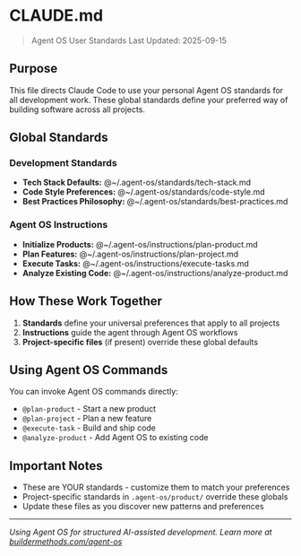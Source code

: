 # CLAUDE.md

> Agent OS User Standards
> Last Updated: 2025-09-15

## Purpose

This file directs Claude Code to use your personal Agent OS standards for all development work. These global standards define your preferred way of building software across all projects.

## Global Standards

### Development Standards
- **Tech Stack Defaults:** @~/.agent-os/standards/tech-stack.md
- **Code Style Preferences:** @~/.agent-os/standards/code-style.md
- **Best Practices Philosophy:** @~/.agent-os/standards/best-practices.md

### Agent OS Instructions
- **Initialize Products:** @~/.agent-os/instructions/plan-product.md
- **Plan Features:** @~/.agent-os/instructions/plan-project.md
- **Execute Tasks:** @~/.agent-os/instructions/execute-tasks.md
- **Analyze Existing Code:** @~/.agent-os/instructions/analyze-product.md

## How These Work Together

1. **Standards** define your universal preferences that apply to all projects
2. **Instructions** guide the agent through Agent OS workflows
3. **Project-specific files** (if present) override these global defaults

## Using Agent OS Commands

You can invoke Agent OS commands directly:
- `@plan-product` - Start a new product
- `@plan-project` - Plan a new feature
- `@execute-task` - Build and ship code
- `@analyze-product` - Add Agent OS to existing code

## Important Notes

- These are YOUR standards - customize them to match your preferences
- Project-specific standards in `.agent-os/product/` override these globals
- Update these files as you discover new patterns and preferences

---

*Using Agent OS for structured AI-assisted development. Learn more at [buildermethods.com/agent-os](https://buildermethods.com/agent-os)*
